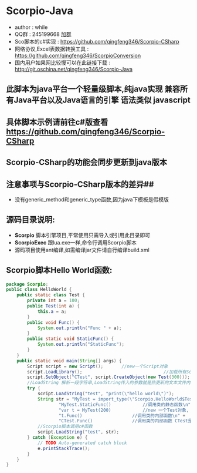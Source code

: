 # Scorpio-Java #
* author : while
* QQ群 : 245199668 [加群](http://shang.qq.com/wpa/qunwpa?idkey=8ef904955c52f7b3764403ab81602b9c08b856f040d284f7e2c1d05ed3428de8)
* Sco脚本的c#实现 : https://github.com/qingfeng346/Scorpio-CSharp
* 网络协议,Excel表数据转换工具 : https://github.com/qingfeng346/ScorpioConversion
* 国内用户如果网比较慢可以在此链接下载 : http://git.oschina.net/qingfeng346/Scorpio-Java

## 此脚本为java平台一个轻量级脚本,纯java实现 兼容所有Java平台以及Java语言的引擎 语法类似 javascript
## 具体脚本示例请前往c#版查看 https://github.com/qingfeng346/Scorpio-CSharp
## Scorpio-CSharp的功能会同步更新到java版本

## 注意事项与Scorpio-CSharp版本的差异##
* 没有generic_method和generic_type函数,因为java下模板是假模版

## 源码目录说明:
* **Scorpio** 脚本引擎项目,平常使用只需导入或引用此目录即可
* **ScorpioExec** 跟lua.exe一样,命令行调用Scorpio脚本
* 源码项目使用ant编译,如需编译jar文件请自行编译build.xml

## Scorpio脚本Hello World函数:
```java
package Scorpio;
public class HelloWorld {
	public static class Test { 
		private int a = 100;
		public Test(int a) {
			this.a = a;
		}
		public void Func() {
			System.out.println("Func " + a);
		}
		public static void StaticFunc() {
			System.out.println("StaticFunc");
		}
	}
	public static void main(String[] args) {
		Script script = new Script();		//new一个Script对象
		script.LoadLibrary();								//加载所有Scorpio的库，源码在Library目录下
		script.SetObject("CTest", script.CreateObject(new Test(300)));	//SetObject可以设置一个c#对象到脚本里
		//LoadString 解析一段字符串,LoadString传入的参数就是热更新的文本文件内容
		try {
			script.LoadString("test", "print(\"hello world\")");
			String str = "MyTest = import_type(\"Scorpio.HelloWorld$Test\")		//import_type 要写入类的全路径 要加上命名空间 否则找不到此类,然后赋值给 MyTest 对象\n" +
					"MyTest.StaticFunc()			//调用类的静态函数\n" + 
					"var t = MyTest(200)			//new 一个Test对象, 括号里面是构造函数的参数\n" + 
					"t.Func()					//调用类的内部函数\n" +
					"CTest.Func()				//调用类的内部函数 CTest是通过 script.SetObject 函数设置\n";
			//Scorpio脚本调用c#函数
			script.LoadString("test", str);
		} catch (Exception e) {
			// TODO Auto-generated catch block
			e.printStackTrace();
		}
	}
}
```